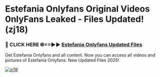 # Estefania Onlyfans Original Videos 0nlyFans Leaked - Files Updated! (zj18)

<h3>🔴 CLICK HERE 🌐==►► <a href="https://tinyurl.com/x26r9saj" rel="nofollow">Estefania Onlyfans Updated Files</a></h3>

Get Estefania Onlyfans and all content. Now you can access all videos and pictures of Estefania Onlyfans. New Updated Files 2025!

[![zj18](https://i.imgur.com/LkgZPqh.gif)](https://tinyurl.com/x26r9saj)
